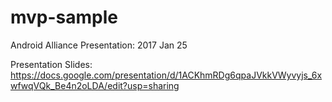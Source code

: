 # mvp-sample

Android Alliance Presentation: 2017 Jan 25

Presentation Slides: https://docs.google.com/presentation/d/1ACKhmRDg6qpaJVkkVWyvyjs_6xwfwqVQk_Be4n2oLDA/edit?usp=sharing
